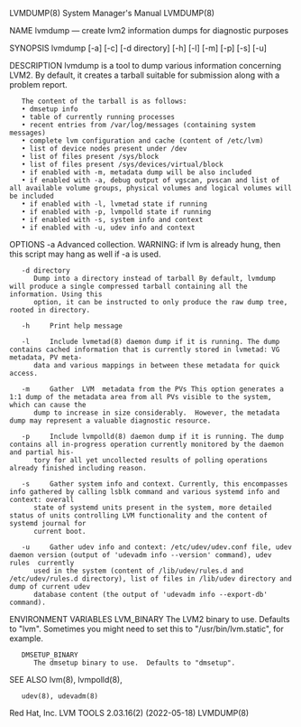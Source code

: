 LVMDUMP(8)							    System Manager's Manual							    LVMDUMP(8)

NAME
       lvmdump — create lvm2 information dumps for diagnostic purposes

SYNOPSIS
       lvmdump [-a] [-c] [-d directory] [-h] [-l] [-m] [-p] [-s] [-u]

DESCRIPTION
       lvmdump is a tool to dump various information concerning LVM2.  By default, it creates a tarball suitable for submission along with a problem report.

       The content of the tarball is as follows:
       • dmsetup info
       • table of currently running processes
       • recent entries from /var/log/messages (containing system messages)
       • complete lvm configuration and cache (content of /etc/lvm)
       • list of device nodes present under /dev
       • list of files present /sys/block
       • list of files present /sys/devices/virtual/block
       • if enabled with -m, metadata dump will be also included
       • if enabled with -a, debug output of vgscan, pvscan and list of all available volume groups, physical volumes and logical volumes will be included
       • if enabled with -l, lvmetad state if running
       • if enabled with -p, lvmpolld state if running
       • if enabled with -s, system info and context
       • if enabled with -u, udev info and context

OPTIONS
       -a     Advanced collection.  WARNING: if lvm is already hung, then this script may hang as well if -a is used.

       -d directory
	      Dump into a directory instead of tarball By default, lvmdump will produce a single compressed tarball containing all the information. Using this
	      option, it can be instructed to only produce the raw dump tree, rooted in directory.

       -h     Print help message

       -l     Include lvmetad(8) daemon dump if it is running. The dump contains cached information that is currently stored in lvmetad: VG metadata, PV meta‐
	      data and various mappings in between these metadata for quick access.

       -m     Gather  LVM  metadata from the PVs This option generates a 1:1 dump of the metadata area from all PVs visible to the system, which can cause the
	      dump to increase in size considerably.  However, the metadata dump may represent a valuable diagnostic resource.

       -p     Include lvmpolld(8) daemon dump if it is running. The dump contains all in-progress operation currently monitored by the daemon and partial his‐
	      tory for all yet uncollected results of polling operations already finished including reason.

       -s     Gather system info and context. Currently, this encompasses info gathered by calling lsblk command and various systemd info and context: overall
	      state of systemd units present in the system, more detailed status of units controlling LVM functionality and the content of systemd journal for
	      current boot.

       -u     Gather udev info and context: /etc/udev/udev.conf file, udev daemon version (output of 'udevadm info --version' command), udev  rules  currently
	      used in the system (content of /lib/udev/rules.d and /etc/udev/rules.d directory), list of files in /lib/udev directory and dump of current udev
	      database content (the output of 'udevadm info --export-db' command).

ENVIRONMENT VARIABLES
       LVM_BINARY
	      The LVM2 binary to use.  Defaults to "lvm".  Sometimes you might need to set this to "/usr/bin/lvm.static", for example.

       DMSETUP_BINARY
	      The dmsetup binary to use.  Defaults to "dmsetup".

SEE ALSO
       lvm(8), lvmpolld(8),

       udev(8), udevadm(8)

Red Hat, Inc.						       LVM TOOLS 2.03.16(2) (2022-05-18)						    LVMDUMP(8)
